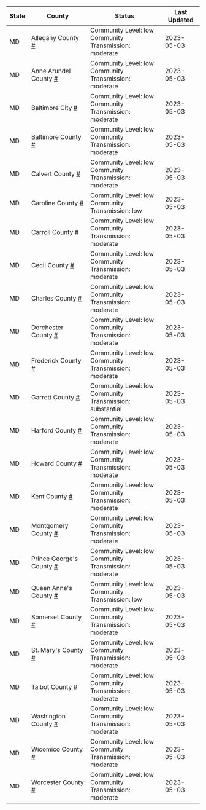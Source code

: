 State | County | Status | Last Updated
--- | --- | --- | --- 
MD | Allegany County <a href="#allegany_county">#</a> | <a name="allegany_county"></a>Community Level: low<br/>Community Transmission: moderate | 2023-05-03
MD | Anne Arundel County <a href="#anne_arundel_county">#</a> | <a name="anne_arundel_county"></a>Community Level: low<br/>Community Transmission: moderate | 2023-05-03
MD | Baltimore City <a href="#baltimore_city">#</a> | <a name="baltimore_city"></a>Community Level: low<br/>Community Transmission: moderate | 2023-05-03
MD | Baltimore County <a href="#baltimore_county">#</a> | <a name="baltimore_county"></a>Community Level: low<br/>Community Transmission: moderate | 2023-05-03
MD | Calvert County <a href="#calvert_county">#</a> | <a name="calvert_county"></a>Community Level: low<br/>Community Transmission: moderate | 2023-05-03
MD | Caroline County <a href="#caroline_county">#</a> | <a name="caroline_county"></a>Community Level: low<br/>Community Transmission: low | 2023-05-03
MD | Carroll County <a href="#carroll_county">#</a> | <a name="carroll_county"></a>Community Level: low<br/>Community Transmission: moderate | 2023-05-03
MD | Cecil County <a href="#cecil_county">#</a> | <a name="cecil_county"></a>Community Level: low<br/>Community Transmission: moderate | 2023-05-03
MD | Charles County <a href="#charles_county">#</a> | <a name="charles_county"></a>Community Level: low<br/>Community Transmission: moderate | 2023-05-03
MD | Dorchester County <a href="#dorchester_county">#</a> | <a name="dorchester_county"></a>Community Level: low<br/>Community Transmission: moderate | 2023-05-03
MD | Frederick County <a href="#frederick_county">#</a> | <a name="frederick_county"></a>Community Level: low<br/>Community Transmission: moderate | 2023-05-03
MD | Garrett County <a href="#garrett_county">#</a> | <a name="garrett_county"></a>Community Level: low<br/>Community Transmission: substantial | 2023-05-03
MD | Harford County <a href="#harford_county">#</a> | <a name="harford_county"></a>Community Level: low<br/>Community Transmission: moderate | 2023-05-03
MD | Howard County <a href="#howard_county">#</a> | <a name="howard_county"></a>Community Level: low<br/>Community Transmission: moderate | 2023-05-03
MD | Kent County <a href="#kent_county">#</a> | <a name="kent_county"></a>Community Level: low<br/>Community Transmission: moderate | 2023-05-03
MD | Montgomery County <a href="#montgomery_county">#</a> | <a name="montgomery_county"></a>Community Level: low<br/>Community Transmission: moderate | 2023-05-03
MD | Prince George's County <a href="#prince_george's_county">#</a> | <a name="prince_george's_county"></a>Community Level: low<br/>Community Transmission: moderate | 2023-05-03
MD | Queen Anne's County <a href="#queen_anne's_county">#</a> | <a name="queen_anne's_county"></a>Community Level: low<br/>Community Transmission: low | 2023-05-03
MD | Somerset County <a href="#somerset_county">#</a> | <a name="somerset_county"></a>Community Level: low<br/>Community Transmission: moderate | 2023-05-03
MD | St. Mary's County <a href="#st._mary's_county">#</a> | <a name="st._mary's_county"></a>Community Level: low<br/>Community Transmission: moderate | 2023-05-03
MD | Talbot County <a href="#talbot_county">#</a> | <a name="talbot_county"></a>Community Level: low<br/>Community Transmission: moderate | 2023-05-03
MD | Washington County <a href="#washington_county">#</a> | <a name="washington_county"></a>Community Level: low<br/>Community Transmission: moderate | 2023-05-03
MD | Wicomico County <a href="#wicomico_county">#</a> | <a name="wicomico_county"></a>Community Level: low<br/>Community Transmission: moderate | 2023-05-03
MD | Worcester County <a href="#worcester_county">#</a> | <a name="worcester_county"></a>Community Level: low<br/>Community Transmission: moderate | 2023-05-03
